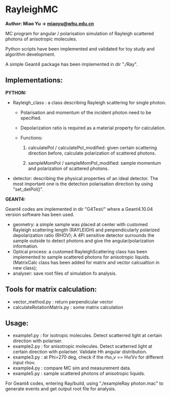 # RayleighMC

**Author: Miao Yu -> miaoyu@whu.edu.cn**

MC program for angular / polarisation simulation of Rayleigh scattered photons of anisotropic molecules.

Python scripts have been implemented and validated for toy study and algorithm development.

A simple Geant4 package has been implemented in dir "./Ray".

## Implementations:
**PYTHON:**
  - Rayleigh_class : a class describing Rayleigh scattering for single photon. 
                     
    - Polarisation and momentum of the incident photon need to be specified. 
                     
    - Depolarization ratio is required as a material property for calculation.
                   
    - Functions: 

      1) calculatePol / calculatePol_modified: given certain scattering direction before, calculate polarization of scattered photons.
      
      2) sampleMomPol / sampleMomPol_modified: sample momentum and polarization of scattered photons.

  - detector: describing the physical properties of an ideal detector. The most important one is the detection polarisation direction by using "set_detPol()".


**GEANT4:**
  
  Geant4 codes are implemented in dir "G4Test/" where a Geant4.10.04 version software has been used.
  
  - geometry: a simple sample was placed at center with customed Rayleigh scattering length (RAYLEIGH) and penpendicularly polarized depolarization ratio (RHOV); A 4Pi sensitive detector surrounds the sample outside to detect photons and give the angular/polarization information.
  - Optical process: a customed RayleighScattering class has been implemented to sample scattered photons for anisotropic liquids. (MatrixCalc class has been added for matrix and vector calcualtion in new class);
  - analyser: save root files of simulation fo analysis.


## Tools for matrix calculation:
- vector_method.py : return perpendicular vector
- calculateRotationMatrix.py : some matrix calculation

## Usage:
- example1.py : for isotropic molecules. Detect scatterred light at certain direction with polariser.
- example2.py : for anisotropic molecules. Detect scatterred light at certain direction with polariser. Validate Hh angular distribution.
- example3.py : at Phi=270 deg, check if the rho_v == Hv/Vv for different input rhov.
- example4.py : compare MC sim and measurement data.
- example5.py : sample scattered photons of anisotropic liquids.

For Geant4 codes, entering Ray/build, using "./exampleRay photon.mac" to generate events and get output root file for analysis.

